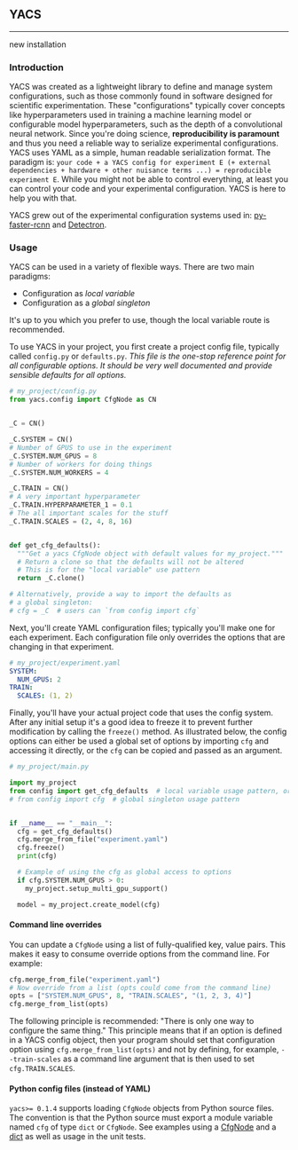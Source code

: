 ## YACS


----------------
new installation





### Introduction

YACS was created as a lightweight library to define and manage
system configurations, such as those commonly found in software
designed for scientific experimentation. These "configurations"
typically cover concepts like hyperparameters used in training a
machine learning model or configurable model hyperparameters, such
as the depth of a convolutional neural network. Since you're doing
science, **reproducibility is paramount** and thus you need a reliable
way to serialize experimental configurations. YACS
uses YAML as a simple, human readable serialization format.
The paradigm is: `your code + a YACS config for experiment E (+
external dependencies + hardware + other nuisance terms ...) =
reproducible experiment E`. While you might not be able to control
everything, at least you can control your code and your experimental
configuration. YACS is here to help you with that.

YACS grew out of the experimental configuration systems used in:
[py-faster-rcnn](https://github.com/rbgirshick/py-faster-rcnn) and
[Detectron](https://github.com/facebookresearch/Detectron).

### Usage

YACS can be used in a variety of flexible ways. There are two main
paradigms:

- Configuration as *local variable*
- Configuration as a *global singleton*

It's up to you which you prefer to use, though the local variable
route is recommended.

To use YACS in your project, you first create a project config
file, typically called `config.py` or `defaults.py`. *This file
is the one-stop reference point for all configurable options.
It should be very well documented and provide sensible defaults
for all options.*

```python
# my_project/config.py
from yacs.config import CfgNode as CN


_C = CN()

_C.SYSTEM = CN()
# Number of GPUS to use in the experiment
_C.SYSTEM.NUM_GPUS = 8
# Number of workers for doing things
_C.SYSTEM.NUM_WORKERS = 4

_C.TRAIN = CN()
# A very important hyperparameter
_C.TRAIN.HYPERPARAMETER_1 = 0.1
# The all important scales for the stuff
_C.TRAIN.SCALES = (2, 4, 8, 16)


def get_cfg_defaults():
  """Get a yacs CfgNode object with default values for my_project."""
  # Return a clone so that the defaults will not be altered
  # This is for the "local variable" use pattern
  return _C.clone()

# Alternatively, provide a way to import the defaults as
# a global singleton:
# cfg = _C  # users can `from config import cfg`
```

Next, you'll create YAML configuration files; typically you'll make
one for each experiment. Each configuration file only overrides the
options that are changing in that experiment.

```yaml
# my_project/experiment.yaml
SYSTEM:
  NUM_GPUS: 2
TRAIN:
  SCALES: (1, 2)
```

Finally, you'll have your actual project code that uses the config
system. After any initial setup it's a good idea to freeze it to
prevent further modification by calling the `freeze()` method. As
illustrated below, the config options can either be used a global
set of options by importing `cfg` and accessing it directly, or
the `cfg` can be copied and passed as an argument.

```python
# my_project/main.py

import my_project
from config import get_cfg_defaults  # local variable usage pattern, or:
# from config import cfg  # global singleton usage pattern


if __name__ == "__main__":
  cfg = get_cfg_defaults()
  cfg.merge_from_file("experiment.yaml")
  cfg.freeze()
  print(cfg)

  # Example of using the cfg as global access to options
  if cfg.SYSTEM.NUM_GPUS > 0:
    my_project.setup_multi_gpu_support()

  model = my_project.create_model(cfg)
```

#### Command line overrides

You can update a `CfgNode` using a list of fully-qualified key, value pairs.
This makes it easy to consume override options from the command line. For example:

```python
cfg.merge_from_file("experiment.yaml")
# Now override from a list (opts could come from the command line)
opts = ["SYSTEM.NUM_GPUS", 8, "TRAIN.SCALES", "(1, 2, 3, 4)"]
cfg.merge_from_list(opts)
```

The following principle is recommended: "There is only one way to
configure the same thing." This principle means that if an option
is defined in a YACS config object, then your program should set
that configuration option using `cfg.merge_from_list(opts)` and
not by defining, for example, `--train-scales` as a command line
argument that is then used to set `cfg.TRAIN.SCALES`.

#### Python config files (instead of YAML)

`yacs>= 0.1.4` supports loading `CfgNode` objects from Python source files. The
convention is that the Python source must export a module variable named `cfg` of
type `dict` or `CfgNode`. See examples using a [CfgNode](example/config_override.py)
and a [dict](example/config_override_from_dict.py) as well as usage in the unit tests.
